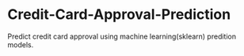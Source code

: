 # Credit-Card-Approval-Prediction
Predict credit card approval using machine learning(sklearn) predition models. 
